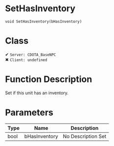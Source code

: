 # SetHasInventory
```
void SetHasInventory(bHasInventory)
```
# Class
✔ `Server: CDOTA_BaseNPC`  
✖ `Client: undefined`  

# Function Description
Set if this unit has an inventory.
# Parameters
Type|Name|Description
--|--|--
bool|bHasInventory|No Description Set

